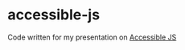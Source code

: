 # accessible-js

Code written for my presentation on [Accessible JS](https://www.jemimaabu.com/slides/accessible-js)
